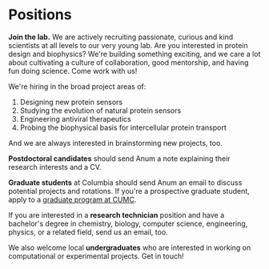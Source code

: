 <!-- Global site tag (gtag.js) - Google Analytics -->
<script async src="https://www.googletagmanager.com/gtag/js?id=G-YXZFB7HB4L"></script>
<script>
  window.dataLayer = window.dataLayer || [];
  function gtag(){dataLayer.push(arguments);}
  gtag('js', new Date());

  gtag('config', 'G-YXZFB7HB4L');
</script>

# Positions


**Join the lab.** We are actively recruiting passionate, curious and kind scientists at all levels to our very young lab. Are you interested in protein design and biophysics? We're building something exciting, and we care a lot about cultivating a culture of collaboration, good mentorship, and having fun doing science. Come work with us!

We're hiring in the broad project areas of:
1) Designing new protein sensors
2) Studying the evolution of natural protein sensors
3) Engineering antiviral therapeutics
4) Probing the biophysical basis for intercellular protein transport

And we are always interested in brainstorming new projects, too.

**Postdoctoral candidates** should send Anum a note explaining their research interests and a CV.

**Graduate students** at Columbia should send Anum an email to discuss potential projects and rotations. If you're a prospective graduate student, apply to a [graduate program at CUMC](https://www.gsas.cuimc.columbia.edu/degree-programs).

If you are interested in a **research technician** position and have a bachelor's degree in chemistry, biology, computer science, engineering, physics, or a related field, send us an email, too.

We also welcome local **undergraduates** who are interested in working on computational or experimental projects. Get in touch!


